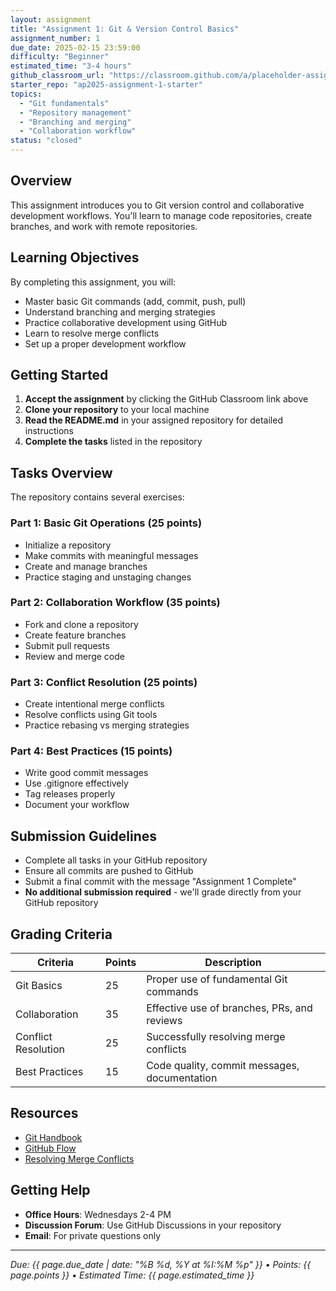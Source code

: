 ```yaml
---
layout: assignment
title: "Assignment 1: Git & Version Control Basics"
assignment_number: 1
due_date: 2025-02-15 23:59:00
difficulty: "Beginner"
estimated_time: "3-4 hours"
github_classroom_url: "https://classroom.github.com/a/placeholder-assignment-1"
starter_repo: "ap2025-assignment-1-starter"
topics:
  - "Git fundamentals"
  - "Repository management"
  - "Branching and merging"
  - "Collaboration workflow"
status: "closed"
---
```


## Overview

This assignment introduces you to Git version control and collaborative development workflows. You'll learn to manage code repositories, create branches, and work with remote repositories.

## Learning Objectives

By completing this assignment, you will:

- Master basic Git commands (add, commit, push, pull)
- Understand branching and merging strategies
- Practice collaborative development using GitHub
- Learn to resolve merge conflicts
- Set up a proper development workflow

## Getting Started

1. **Accept the assignment** by clicking the GitHub Classroom link above
2. **Clone your repository** to your local machine
3. **Read the README.md** in your assigned repository for detailed instructions
4. **Complete the tasks** listed in the repository

## Tasks Overview

The repository contains several exercises:

### Part 1: Basic Git Operations (25 points)
- Initialize a repository
- Make commits with meaningful messages
- Create and manage branches
- Practice staging and unstaging changes

### Part 2: Collaboration Workflow (35 points)
- Fork and clone a repository
- Create feature branches
- Submit pull requests
- Review and merge code

### Part 3: Conflict Resolution (25 points)
- Create intentional merge conflicts
- Resolve conflicts using Git tools
- Practice rebasing vs merging strategies

### Part 4: Best Practices (15 points)
- Write good commit messages
- Use .gitignore effectively
- Tag releases properly
- Document your workflow

## Submission Guidelines

- Complete all tasks in your GitHub repository
- Ensure all commits are pushed to GitHub
- Submit a final commit with the message "Assignment 1 Complete"
- **No additional submission required** - we'll grade directly from your GitHub repository

## Grading Criteria

| Criteria | Points | Description |
|----------|--------|-------------|
| Git Basics | 25 | Proper use of fundamental Git commands |
| Collaboration | 35 | Effective use of branches, PRs, and reviews |
| Conflict Resolution | 25 | Successfully resolving merge conflicts |
| Best Practices | 15 | Code quality, commit messages, documentation |

## Resources

- [Git Handbook](https://guides.github.com/introduction/git-handbook/)
- [GitHub Flow](https://guides.github.com/introduction/flow/)
- [Resolving Merge Conflicts](https://docs.github.com/en/github/collaborating-with-pull-requests/addressing-merge-conflicts)

## Getting Help

- **Office Hours**: Wednesdays 2-4 PM
- **Discussion Forum**: Use GitHub Discussions in your repository
- **Email**: For private questions only

---

*Due: {{ page.due_date | date: "%B %d, %Y at %I:%M %p" }} • Points: {{ page.points }} • Estimated Time: {{ page.estimated_time }}*